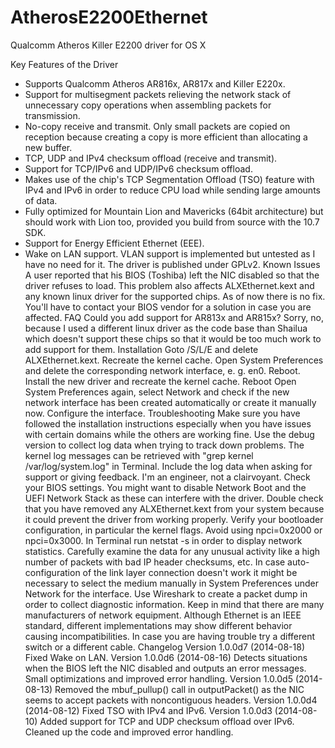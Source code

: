 AtherosE2200Ethernet
====================

Qualcomm Atheros Killer E2200 driver for OS X

Key Features of the Driver
  - Supports Qualcomm Atheros AR816x, AR817x and Killer E220x.
  - Support for multisegment packets relieving the network stack of unnecessary copy operations when assembling packets for transmission.
  - No-copy receive and transmit. Only small packets are copied on reception because creating a copy is more efficient than allocating a new buffer.
  - TCP, UDP and IPv4 checksum offload (receive and transmit).
  - Support for TCP/IPv6 and UDP/IPv6 checksum offload.
  - Makes use of the chip's TCP Segmentation Offload (TSO) feature with IPv4 and IPv6 in order to reduce CPU load while sending large amounts of data.
  - Fully optimized for Mountain Lion and Mavericks (64bit architecture) but should work with Lion too, provided you build from source with the 10.7 SDK.
  - Support for Energy Efficient Ethernet (EEE).
  - Wake on LAN support.
VLAN support is implemented but untested as I have no need for it.
The driver is published under GPLv2.
Known Issues
A user reported that his BIOS (Toshiba) left the NIC disabled so that the driver refuses to load. This problem also affects ALXEthernet.kext and any known linux driver for the supported chips. As of now there is no fix. You'll have to contact your BIOS vendor for a solution in case you are affected.
FAQ
Could you add support for AR813x and AR815x? Sorry, no, because I used a different linux driver as the code base than Shailua which doesn't support these chips so that it would be too much work to add support for them.
Installation
Goto /S/L/E and delete ALXEthernet.kext.
Recreate the kernel cache.
Open System Preferences and delete the corresponding network interface, e. g. en0.
Reboot.
Install the new driver and recreate the kernel cache.
Reboot
Open System Preferences again, select Network and check if the new network interface has been created automatically or create it manually now.
Configure the interface.
Troubleshooting
Make sure you have followed the installation instructions especially when you have issues with certain domains while the others are working fine.
Use the debug version to collect log data when trying to track down problems. The kernel log messages can be retrieved with "grep kernel /var/log/system.log" in Terminal. Include the log data when asking for support or giving feedback. I'm an engineer, not a clairvoyant.
Check your BIOS settings. You might want to disable Network Boot and the UEFI Network Stack as these can interfere with the driver.
Double check that you have removed any ALXEthernet.kext from your system because it could prevent the driver from working properly.
Verify your bootloader configuration, in particular the kernel flags. Avoid using npci=0x2000 or npci=0x3000. 
In Terminal run netstat -s in order to display network statistics. Carefully examine the data for any unusual activity like a high number of packets with bad IP header checksums, etc.
In case auto-configuration of the link layer connection doesn't work it might be necessary to select the medium manually in System Preferences under Network for the interface.
Use Wireshark to create a packet dump in order to collect diagnostic information.
Keep in mind that there are many manufacturers of network equipment. Although Ethernet is an IEEE standard, different implementations may show different behavior causing incompatibilities. In case you are having trouble try a different switch or a different cable.
Changelog
Version 1.0.0d7 (2014-08-18)
Fixed Wake on LAN.
Version 1.0.0d6 (2014-08-16)
Detects situations when the BIOS left the NIC disabled and outputs an error messages.
Small optimizations and improved error handling.
Version 1.0.0d5 (2014-08-13)
Removed the mbuf_pullup() call in outputPacket() as the NIC seems to accept packets with noncontiguous headers.
Version 1.0.0d4 (2014-08-12)
Fixed TSO with IPv4 and IPv6.
Version 1.0.0d3 (2014-08-10)
Added support for TCP and UDP checksum offload over IPv6.
Cleaned up the code and improved error handling.

